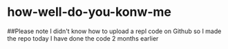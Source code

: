 # how-well-do-you-konw-me
##Please note 
I didn't know how to upload a repl code on Github so I made the repo today
I have done the code 2 months earlier 
